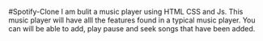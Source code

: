 #Spotify-Clone
I am bulit a music player using HTML CSS and Js.
This music player will have alll the features found in a typical music player.
You can will be able to add, 
play pause and seek songs that have been added.

